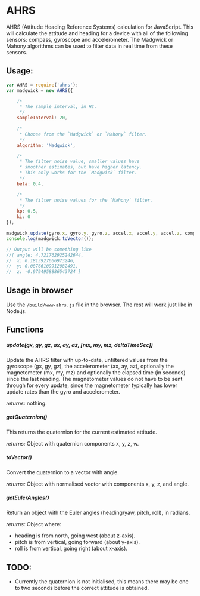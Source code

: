 # AHRS

AHRS (Attitude Heading Reference Systems) calculation for JavaScript.  This will calculate the attitude and heading for a device with all of the following sensors: compass, gyroscope and accelerometer.  The Madgwick or Mahony algorithms can be used to filter data in real time from these sensors.

## Usage:

```javascript
var AHRS = require('ahrs');
var madgwick = new AHRS({

    /*
     * The sample interval, in Hz.
     */
    sampleInterval: 20,

    /*
     * Choose from the `Madgwick` or `Mahony` filter.
     */
    algorithm: 'Madgwick',

    /*
     * The filter noise value, smaller values have
     * smoother estimates, but have higher latency.
     * This only works for the `Madgwick` filter.
     */
    beta: 0.4,

    /*
     * The filter noise values for the `Mahony` filter.
     */
    kp: 0.5,
    ki: 0
});

madgwick.update(gyro.x, gyro.y, gyro.z, accel.x, accel.y, accel.z, compass.x, compass.y, compass.z);
console.log(madgwick.toVector());

// Output will be something like
//{ angle: 4.721762925242644,
//  x: 0.1813927666973246,
//  y: 0.08766109912082491,
//  z: -0.9794958886543724 }
```

## Usage in browser

Use the `/build/www-ahrs.js` file in the browser.  The rest will work just like in Node.js.

## Functions

##### update(gx, gy, gz, ax, ay, az, [mx, my, mz, deltaTimeSec])

Update the AHRS filter with up-to-date, unfiltered values from the gyroscope (gx, gy, gz), the accelerometer (ax, ay, az), optionally the magnetometer (mx, my, mz) and
optionally the elapsed time (in seconds) since the last reading.  The magnetometer
values do not have to be sent through for every update, since the magnetometer typically has lower update rates than the gyro and accelerometer.

*returns:* nothing.

##### getQuaternion()

This returns the quaternion for the current estimated attitude.

*returns:* Object with quaternion components x, y, z, w.

##### toVector()

Convert the quaternion to a vector with angle.

*returns:* Object with normalised vector with components x, y, z, and angle.

##### getEulerAngles()

Return an object with the Euler angles (heading/yaw, pitch, roll), in radians.

*returns:* Object where:
   - heading is from north, going west (about z-axis).
   - pitch is from vertical, going forward (about y-axis).
   - roll is from vertical, going right (about x-axis).

## TODO:

-   Currently the quaternion is not initialised, this means there may be one to two seconds before the correct attitude is obtained.
